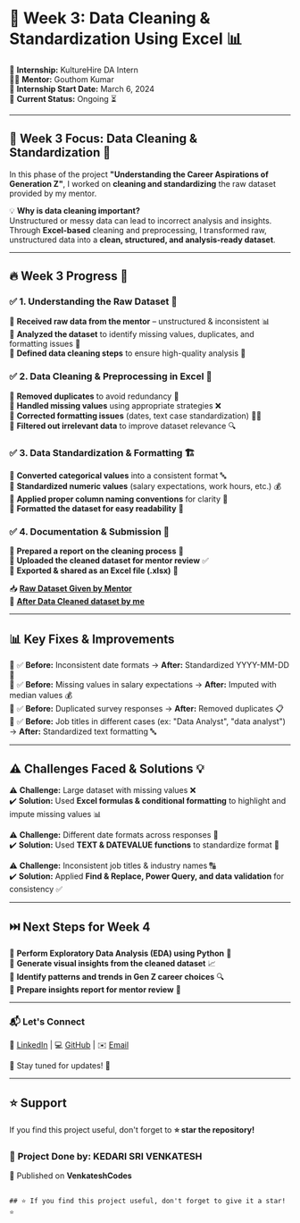 # 🧼 Week 3: Data Cleaning & Standardization Using Excel 📊  

🚀 **Internship:** KultureHire DA Intern  
👨‍🏫 **Mentor:** Gouthom Kumar  
📅 **Internship Start Date:** March 6, 2024  
📍 **Current Status:** Ongoing ⏳  

---

## 📢 Week 3 Focus: Data Cleaning & Standardization 🎯  

In this phase of the project **"Understanding the Career Aspirations of Generation Z"**, I worked on **cleaning and standardizing** the raw dataset provided by my mentor.  

💡 **Why is data cleaning important?**  
Unstructured or messy data can lead to incorrect analysis and insights. Through **Excel-based** cleaning and preprocessing, I transformed raw, unstructured data into a **clean, structured, and analysis-ready dataset**.  

---

## 🔥 Week 3 Progress 🚀  

### ✅ **1. Understanding the Raw Dataset** 📂  
🔹 **Received raw data from the mentor** – unstructured & inconsistent 📊  
🔹 **Analyzed the dataset** to identify missing values, duplicates, and formatting issues 🔎  
🔹 **Defined data cleaning steps** to ensure high-quality analysis 🎯  

### ✅ **2. Data Cleaning & Preprocessing in Excel** 🧹  
🔸 **Removed duplicates** to avoid redundancy 🚫  
🔸 **Handled missing values** using appropriate strategies ❌  
🔸 **Corrected formatting issues** (dates, text case standardization) 📆🔠  
🔸 **Filtered out irrelevant data** to improve dataset relevance 🔍  

### ✅ **3. Data Standardization & Formatting** 🏗️  
🔹 **Converted categorical values** into a consistent format 🔤  
🔹 **Standardized numeric values** (salary expectations, work hours, etc.) 💰  
🔹 **Applied proper column naming conventions** for clarity 📛  
🔹 **Formatted the dataset for easy readability** 📑  

### ✅ **4. Documentation & Submission** 📑  
🔸 **Prepared a report on the cleaning process** 📝  
🔸 **Uploaded the cleaned dataset for mentor review** ✅  
🔸 **Exported & shared as an Excel file (.xlsx)** 📂  

📥 **[Raw Dataset Given by Mentor](https://github.com/venkateshcodes/Internship/blob/1be0307f73704874c4d444c099158fb79a0eb8ae/KultureHire%20DA%20Intern/Data%20Cleaning%20%26%20Standardization%20Using%20Excel%20week-03/Your%20Career%20Aspirations%20(Responses).xlsx)**  
📑 **[After Data Cleaned dataset by me](https://github.com/venkateshcodes/Internship/blob/e97d828d5ec98a91e53692bcb62c35eea5d6f439/KultureHire%20DA%20Intern/Data%20Cleaning%20%26%20Standardization%20Using%20Excel%20week-03/Cleaned%20dataset.xlsx)**  

---

## 📊 Key Fixes & Improvements  

🔹 ✅ **Before:** Inconsistent date formats → **After:** Standardized YYYY-MM-DD 📆  
🔹 ✅ **Before:** Missing values in salary expectations → **After:** Imputed with median values 💰  
🔹 ✅ **Before:** Duplicated survey responses → **After:** Removed duplicates 📋  
🔹 ✅ **Before:** Job titles in different cases (ex: "Data Analyst", "data analyst") → **After:** Standardized text formatting 🔤  

---

## ⚠️ Challenges Faced & Solutions 💡  

⚠️ **Challenge:** Large dataset with missing values ❌  
✔️ **Solution:** Used **Excel formulas & conditional formatting** to highlight and impute missing values 📊  

⚠️ **Challenge:** Different date formats across responses 📆  
✔️ **Solution:** Used **TEXT & DATEVALUE functions** to standardize format 🔄  

⚠️ **Challenge:** Inconsistent job titles & industry names 🔠  
✔️ **Solution:** Applied **Find & Replace, Power Query, and data validation** for consistency ✅  

---

## ⏭️ Next Steps for Week 4  

🚀 **Perform Exploratory Data Analysis (EDA) using Python** 🐍  
🚀 **Generate visual insights from the cleaned dataset** 📈  
🚀 **Identify patterns and trends in Gen Z career choices** 🔍  
🚀 **Prepare insights report for mentor review** 📝  

---

### 📬 Let's Connect  

💼 [LinkedIn](https://www.linkedin.com/in/kedari-sri-venkatesh-359056347) | 💻 [GitHub](https://github.com/venkateshcodes) | ✉️ [Email](srivenkatesh6.k@gmail.com)  

🔔 Stay tuned for updates! 🌟  

---

## ⭐ Support  
If you find this project useful, don't forget to **⭐ star the repository!**  

### 📌 **Project Done by:** **KEDARI SRI VENKATESH**  
📢 Published on **VenkateshCodes**  
```

## ⭐ If you find this project useful, don't forget to give it a star! ⭐
